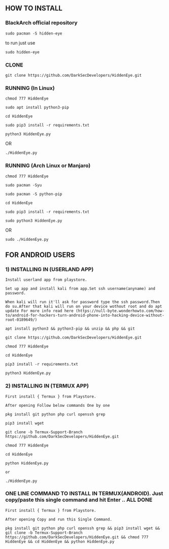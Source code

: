 ## HOW TO INSTALL
### BlackArch official repository
```
sudo pacman -S hidden-eye
```
to run just use
```
sudo hidden-eye
```
### CLONE
```
git clone https://github.com/DarkSecDevelopers/HiddenEye.git
```

### RUNNING (In Linux)
```
chmod 777 HiddenEye
```

```
sudo apt install python3-pip
```

```
cd HiddenEye
```

```
sudo pip3 install -r requirements.txt
```

```
python3 HiddenEye.py

```
   OR

```
./HiddenEye.py    

```
### RUNNING (Arch Linux or Manjaro)
```
chmod 777 HiddenEye
```

```
sudo pacman -Syu
```
```
sudo pacman -S python-pip
```

```
cd HiddenEye
```

```
sudo pip3 install -r requirements.txt
```

```
sudo python3 HiddenEye.py

```
   OR

```
sudo ./HiddenEye.py    

```
## FOR ANDROID USERS

### 1) INSTALLING IN (USERLAND APP)

```
Install userland app from playstore.

```

```
Set up app and install kali from app.Set ssh username(anyname) and password. 

```

```
When kali will run it'll ask for password type the ssh password.Then do su.After that kali will run on your device wothout root and do apt update For more info read here (https://null-byte.wonderhowto.com/how-to/android-for-hackers-turn-android-phone-into-hacking-device-without-root-0189649/)

```
```
apt install python3 && python3-pip && unzip && php && git

```
```
git clone https://github.com/DarkSecDevelopers/HiddenEye.git

```

```
chmod 777 HiddenEye
```

```
cd HiddenEye

```

```
pip3 install -r requirements.txt

```

```
python3 HiddenEye.py
```

### 2) INSTALLING IN (TERMUX APP)

```
First install { Termux } from Playstore.

```

```
After opening Follow below commands One by one

```

```
pkg install git python php curl openssh grep

```
```
pip3 install wget

```
```
git clone -b Termux-Support-Branch https://github.com/DarkSecDevelopers/HiddenEye.git

```
```
chmod 777 HiddenEye

```
```
cd HiddenEye
```
```
python HiddenEye.py

or

./HiddenEye.py

```
### ONE LINE COMMAND TO INSTALL IN TERMUX(ANDROID). Just copy/paste this single command and hit Enter .. ALL DONE


```
First install { Termux } from Playstore.

```

```
After opening Copy and run this Single Command.

```
```
pkg install git python php curl openssh grep && pip3 install wget && git clone -b Termux-Support-Branch https://github.com/DarkSecDevelopers/HiddenEye.git && chmod 777 HiddenEye && cd HiddenEye && python HiddenEye.py

```
